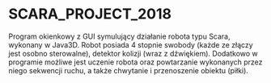 # SCARA_PROJECT_2018

Program okienkowy z GUI symulujący działanie robota typu Scara, wykonany w Java3D.
Robot posiada 4 stopnie swobody (każde ze złączy jest osobno sterowalne), detektor kolizji (wraz z dźwiękiem). Dodatkowo w programie możliwe jest uczenie robota oraz powtarzanie wykonanych przez niego sekwencji ruchu, a także chwytanie i przenoszenie obiektu (piłki).
